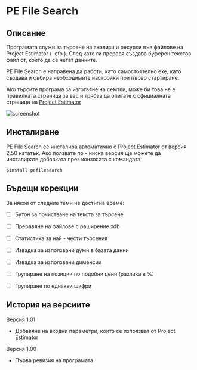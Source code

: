 ﻿# PE File Search #

## Описание ##
Програмата служи за търсене на анализи и ресурси във файлове на Project Estimator ( .efo ). След като ги преравя създава буферен текстов файл от, който да се четат данните.

PE File Search е направена да работи, като самостоятелно exe, като създава и събира необходимите настройки при първо стартиране.

Ако търсите програма за изготвяне на семтки, може би това не е правилната страница за вас и трябва да опитате с официалната страница на [Project Estimator](http://atssoft.net/apps/project-estimator/)

![screenshot](https://github.com/martinsimeonov/pe-file-search/blob/master/misc/screen.png)

## Инсталиране ##
PE File Search се инсталира автоматично с Project Estimator от версия 2.50 нататък. Ако ползвате по - ниска версия ще можете да инсталирате добавката през конзолата с командата:
```
$install pefilesearch
```



## Бъдещи корекции ##
За някои от следние теми не достигна време:

- [ ] Бутон за почистване на текста за търсене
- [ ] Преравяне на файлове с раширение xdb
- [ ] Статистика за най - чести търсения
- [ ] Извадка за използвани думи в базата данни
- [ ] Извадка за използвани дименсии
- [ ] Групиране на позиции по подобни цени (разлика в %)
- [ ] Групиране по еднакви шифри


## История на версиите ##

Версия 1.01
* Добавяне на входни параметри, които се използват от Project Estimator

Версия 1.00
* Първа ревизия на програмата

